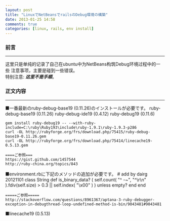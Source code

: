 ```yaml
---
layout: post
title: "LinuxでNetBeansでrailsのDebug環境の構築"
date: 2013-01-25 14:58
comments: true
categories: [linux, rails, env install]
---
```


### 前言
----

这里只是单纯的记录了自己在ubuntu中为NetBeans构筑Debug环境过程中的一些
注意事项，主要是碰到一些错误。  
特别注意: _**这里不是手顺**_。

### 正文内容
----

■一番最新のruby-debug-base19 (0.11.26)のインストールが必要です。
    ruby-debug-base19 (0.11.26)
	ruby-debug-ide19 (0.4.12)
	ruby-debug19 (0.11.6)

	gem install ruby-debug19 -- --with-ruby-include=C:\ruby\Ruby193\include\ruby-1.9.1\ruby-1.9.3-p286
	curl -OL http://rubyforge.org/frs/download.php/75415/ruby-debug-base19-0.11.26.gem
	curl -OL http://rubyforge.org/frs/download.php/75414/linecache19-0.5.13.gem

	====ご参照===
	https://gist.github.com/1457544
	http://ruby-china.org/topics/843

■environment.rbに下記のメソッドの追加が必要です。
	# add by dairg 20121101
	class String
	  def is_binary_data?
		( self.count( "^ -~", "^\r\n" ).fdiv(self.size) > 0.3 || self.index( "\x00" ) ) unless empty?
	  end
	end

	=====ご参照=====
	http://stackoverflow.com/questions/8961367/aptana-3-ruby-debugger-exception-in-debugthread-loop-undefined-method-is-bin/9043481#9043481

■linecache19 (0.5.13)
